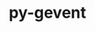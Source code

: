 ---
title: "py-gevent"
layout: cache
categories: [package, develop-2024-03-24]
meta: {"versions": ["23.7.0"], "compilers": ["gcc@=11.1.0", "gcc@=11.4.0", "gcc@=9.4.0", "oneapi@=2024.0.0"], "oss": ["ubuntu20.04", "ubuntu22.04"], "platforms": ["linux"], "targets": ["neoverse_v1", "neoverse_v2", "ppc64le", "x86_64_v3"], "stacks": ["data-vis-sdk", "e4s", "e4s-neoverse-v2", "e4s-neoverse_v1", "e4s-oneapi", "e4s-power", "root"], "num_specs": 18, "num_specs_by_stack": {"root": 18, "e4s-power": 3, "data-vis-sdk": 2, "e4s-neoverse_v1": 3, "e4s-neoverse-v2": 3, "e4s": 4, "e4s-oneapi": 3}}
spec_details: [{"hash": "jz62z2ttd5slhe74citmuptzrpmquzuo", "compiler": "gcc@=9.4.0", "versions": ["23.7.0"], "os": "ubuntu20.04", "platform": "linux", "target": "ppc64le", "variants": ["build_system=python_pip"], "stacks": ["root", "e4s-power"], "size": "-", "tarball": "https://binaries.spack.io/releases/develop-2024-03-24/build_cache/linux-ubuntu20.04-ppc64le/gcc-9.4.0/py-gevent-23.7.0/linux-ubuntu20.04-ppc64le-gcc-9.4.0-py-gevent-23.7.0-jz62z2ttd5slhe74citmuptzrpmquzuo.spack"}, {"hash": "hj2a3eexqowwypttk6umfnryzvsybogf", "compiler": "gcc@=9.4.0", "versions": ["23.7.0"], "os": "ubuntu20.04", "platform": "linux", "target": "ppc64le", "variants": ["build_system=python_pip"], "stacks": ["root", "e4s-power"], "size": "-", "tarball": "https://binaries.spack.io/releases/develop-2024-03-24/build_cache/linux-ubuntu20.04-ppc64le/gcc-9.4.0/py-gevent-23.7.0/linux-ubuntu20.04-ppc64le-gcc-9.4.0-py-gevent-23.7.0-hj2a3eexqowwypttk6umfnryzvsybogf.spack"}, {"hash": "cu42ccc6z6r75htnuyyocs7x64k63wxh", "compiler": "gcc@=9.4.0", "versions": ["23.7.0"], "os": "ubuntu20.04", "platform": "linux", "target": "ppc64le", "variants": ["build_system=python_pip"], "stacks": ["root", "e4s-power"], "size": "-", "tarball": "https://binaries.spack.io/releases/develop-2024-03-24/build_cache/linux-ubuntu20.04-ppc64le/gcc-9.4.0/py-gevent-23.7.0/linux-ubuntu20.04-ppc64le-gcc-9.4.0-py-gevent-23.7.0-cu42ccc6z6r75htnuyyocs7x64k63wxh.spack"}, {"hash": "b4nl5erzpmgwlo2bsxkt7d62ddalklhc", "compiler": "gcc@=11.1.0", "versions": ["23.7.0"], "os": "ubuntu20.04", "platform": "linux", "target": "x86_64_v3", "variants": ["build_system=python_pip"], "stacks": ["root", "data-vis-sdk"], "size": "-", "tarball": "https://binaries.spack.io/releases/develop-2024-03-24/build_cache/linux-ubuntu20.04-x86_64_v3/gcc-11.1.0/py-gevent-23.7.0/linux-ubuntu20.04-x86_64_v3-gcc-11.1.0-py-gevent-23.7.0-b4nl5erzpmgwlo2bsxkt7d62ddalklhc.spack"}, {"hash": "fgofn66mk4374k5mhu4ljhyfqpfacpsy", "compiler": "gcc@=11.1.0", "versions": ["23.7.0"], "os": "ubuntu20.04", "platform": "linux", "target": "x86_64_v3", "variants": ["build_system=python_pip"], "stacks": ["root", "data-vis-sdk"], "size": "-", "tarball": "https://binaries.spack.io/releases/develop-2024-03-24/build_cache/linux-ubuntu20.04-x86_64_v3/gcc-11.1.0/py-gevent-23.7.0/linux-ubuntu20.04-x86_64_v3-gcc-11.1.0-py-gevent-23.7.0-fgofn66mk4374k5mhu4ljhyfqpfacpsy.spack"}, {"hash": "mvcpgj4xwpxagg36z775n433ebdjfrki", "compiler": "gcc@=11.4.0", "versions": ["23.7.0"], "os": "ubuntu22.04", "platform": "linux", "target": "neoverse_v1", "variants": ["build_system=python_pip"], "stacks": ["root", "e4s-neoverse_v1"], "size": "-", "tarball": "https://binaries.spack.io/releases/develop-2024-03-24/build_cache/linux-ubuntu22.04-neoverse_v1/gcc-11.4.0/py-gevent-23.7.0/linux-ubuntu22.04-neoverse_v1-gcc-11.4.0-py-gevent-23.7.0-mvcpgj4xwpxagg36z775n433ebdjfrki.spack"}, {"hash": "nq2abjyiowhtxzwnj25zvpvgp32a2my5", "compiler": "gcc@=11.4.0", "versions": ["23.7.0"], "os": "ubuntu22.04", "platform": "linux", "target": "neoverse_v1", "variants": ["build_system=python_pip"], "stacks": ["root", "e4s-neoverse_v1"], "size": "-", "tarball": "https://binaries.spack.io/releases/develop-2024-03-24/build_cache/linux-ubuntu22.04-neoverse_v1/gcc-11.4.0/py-gevent-23.7.0/linux-ubuntu22.04-neoverse_v1-gcc-11.4.0-py-gevent-23.7.0-nq2abjyiowhtxzwnj25zvpvgp32a2my5.spack"}, {"hash": "qqsy3dyfje24lzrxm3wsyu77kucqcukf", "compiler": "gcc@=11.4.0", "versions": ["23.7.0"], "os": "ubuntu22.04", "platform": "linux", "target": "neoverse_v1", "variants": ["build_system=python_pip"], "stacks": ["root", "e4s-neoverse_v1"], "size": "-", "tarball": "https://binaries.spack.io/releases/develop-2024-03-24/build_cache/linux-ubuntu22.04-neoverse_v1/gcc-11.4.0/py-gevent-23.7.0/linux-ubuntu22.04-neoverse_v1-gcc-11.4.0-py-gevent-23.7.0-qqsy3dyfje24lzrxm3wsyu77kucqcukf.spack"}, {"hash": "yrtn4a6xx6xlfxatq4cnforzq5wtl2jd", "compiler": "gcc@=11.4.0", "versions": ["23.7.0"], "os": "ubuntu22.04", "platform": "linux", "target": "neoverse_v2", "variants": ["build_system=python_pip"], "stacks": ["root", "e4s-neoverse-v2"], "size": "-", "tarball": "https://binaries.spack.io/releases/develop-2024-03-24/build_cache/linux-ubuntu22.04-neoverse_v2/gcc-11.4.0/py-gevent-23.7.0/linux-ubuntu22.04-neoverse_v2-gcc-11.4.0-py-gevent-23.7.0-yrtn4a6xx6xlfxatq4cnforzq5wtl2jd.spack"}, {"hash": "mklrrus7ndr3ej5sqsacbikpepun7sy5", "compiler": "gcc@=11.4.0", "versions": ["23.7.0"], "os": "ubuntu22.04", "platform": "linux", "target": "neoverse_v2", "variants": ["build_system=python_pip"], "stacks": ["root", "e4s-neoverse-v2"], "size": "-", "tarball": "https://binaries.spack.io/releases/develop-2024-03-24/build_cache/linux-ubuntu22.04-neoverse_v2/gcc-11.4.0/py-gevent-23.7.0/linux-ubuntu22.04-neoverse_v2-gcc-11.4.0-py-gevent-23.7.0-mklrrus7ndr3ej5sqsacbikpepun7sy5.spack"}, {"hash": "274xc6r2n6zr3zuzdjzyx2odsyzkae4n", "compiler": "gcc@=11.4.0", "versions": ["23.7.0"], "os": "ubuntu22.04", "platform": "linux", "target": "neoverse_v2", "variants": ["build_system=python_pip"], "stacks": ["root", "e4s-neoverse-v2"], "size": "-", "tarball": "https://binaries.spack.io/releases/develop-2024-03-24/build_cache/linux-ubuntu22.04-neoverse_v2/gcc-11.4.0/py-gevent-23.7.0/linux-ubuntu22.04-neoverse_v2-gcc-11.4.0-py-gevent-23.7.0-274xc6r2n6zr3zuzdjzyx2odsyzkae4n.spack"}, {"hash": "tvn4rxop2plqb3izrqakno7hw5vtntc4", "compiler": "gcc@=11.4.0", "versions": ["23.7.0"], "os": "ubuntu22.04", "platform": "linux", "target": "x86_64_v3", "variants": ["build_system=python_pip"], "stacks": ["root", "e4s"], "size": "-", "tarball": "https://binaries.spack.io/releases/develop-2024-03-24/build_cache/linux-ubuntu22.04-x86_64_v3/gcc-11.4.0/py-gevent-23.7.0/linux-ubuntu22.04-x86_64_v3-gcc-11.4.0-py-gevent-23.7.0-tvn4rxop2plqb3izrqakno7hw5vtntc4.spack"}, {"hash": "qh3v2cyspu6c3v4sdw2a7hrukgqt25cy", "compiler": "gcc@=11.4.0", "versions": ["23.7.0"], "os": "ubuntu22.04", "platform": "linux", "target": "x86_64_v3", "variants": ["build_system=python_pip"], "stacks": ["root", "e4s"], "size": "-", "tarball": "https://binaries.spack.io/releases/develop-2024-03-24/build_cache/linux-ubuntu22.04-x86_64_v3/gcc-11.4.0/py-gevent-23.7.0/linux-ubuntu22.04-x86_64_v3-gcc-11.4.0-py-gevent-23.7.0-qh3v2cyspu6c3v4sdw2a7hrukgqt25cy.spack"}, {"hash": "2bgfjmxb53geksxod7jymtosu77g2au2", "compiler": "gcc@=11.4.0", "versions": ["23.7.0"], "os": "ubuntu22.04", "platform": "linux", "target": "x86_64_v3", "variants": ["build_system=python_pip"], "stacks": ["root", "e4s"], "size": "-", "tarball": "https://binaries.spack.io/releases/develop-2024-03-24/build_cache/linux-ubuntu22.04-x86_64_v3/gcc-11.4.0/py-gevent-23.7.0/linux-ubuntu22.04-x86_64_v3-gcc-11.4.0-py-gevent-23.7.0-2bgfjmxb53geksxod7jymtosu77g2au2.spack"}, {"hash": "xopalct7dsy7kgvqxecopsi5nyo36zy2", "compiler": "gcc@=11.4.0", "versions": ["23.7.0"], "os": "ubuntu22.04", "platform": "linux", "target": "x86_64_v3", "variants": ["build_system=python_pip"], "stacks": ["root", "e4s"], "size": "-", "tarball": "https://binaries.spack.io/releases/develop-2024-03-24/build_cache/linux-ubuntu22.04-x86_64_v3/gcc-11.4.0/py-gevent-23.7.0/linux-ubuntu22.04-x86_64_v3-gcc-11.4.0-py-gevent-23.7.0-xopalct7dsy7kgvqxecopsi5nyo36zy2.spack"}, {"hash": "sa2utci4w6zjuyohsnuewyo4iaib22nm", "compiler": "oneapi@=2024.0.0", "versions": ["23.7.0"], "os": "ubuntu22.04", "platform": "linux", "target": "x86_64_v3", "variants": ["build_system=python_pip"], "stacks": ["e4s-oneapi", "root"], "size": "-", "tarball": "https://binaries.spack.io/releases/develop-2024-03-24/build_cache/linux-ubuntu22.04-x86_64_v3/oneapi-2024.0.0/py-gevent-23.7.0/linux-ubuntu22.04-x86_64_v3-oneapi-2024.0.0-py-gevent-23.7.0-sa2utci4w6zjuyohsnuewyo4iaib22nm.spack"}, {"hash": "6g2dfpqhozjjm7rh3b4fa5fm4rcbugak", "compiler": "oneapi@=2024.0.0", "versions": ["23.7.0"], "os": "ubuntu22.04", "platform": "linux", "target": "x86_64_v3", "variants": ["build_system=python_pip"], "stacks": ["e4s-oneapi", "root"], "size": "-", "tarball": "https://binaries.spack.io/releases/develop-2024-03-24/build_cache/linux-ubuntu22.04-x86_64_v3/oneapi-2024.0.0/py-gevent-23.7.0/linux-ubuntu22.04-x86_64_v3-oneapi-2024.0.0-py-gevent-23.7.0-6g2dfpqhozjjm7rh3b4fa5fm4rcbugak.spack"}, {"hash": "ejgfbp5ys4z2pb7wt4tstpiprclcfsom", "compiler": "oneapi@=2024.0.0", "versions": ["23.7.0"], "os": "ubuntu22.04", "platform": "linux", "target": "x86_64_v3", "variants": ["build_system=python_pip"], "stacks": ["e4s-oneapi", "root"], "size": "-", "tarball": "https://binaries.spack.io/releases/develop-2024-03-24/build_cache/linux-ubuntu22.04-x86_64_v3/oneapi-2024.0.0/py-gevent-23.7.0/linux-ubuntu22.04-x86_64_v3-oneapi-2024.0.0-py-gevent-23.7.0-ejgfbp5ys4z2pb7wt4tstpiprclcfsom.spack"}]
---